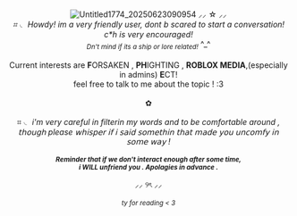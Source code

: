 <div align="center">
  
![Untitled1774_20250623090954](https://github.com/user-attachments/assets/564cd0a0-c2c0-410c-816d-3ecab1bedc1d)
⸝⸝ ☆ ⸝⸝<br>
_⌗ ◟ Howdy! im a very friendly user, dont b scared to start a conversation!<br>c*h is very encouraged!<br><sub>Dn't mind if its a ship or lore related!_ ^_^
<br><br>
Current interests are **F**ORSAKEN , **PH**IGHTING , **ROBLOX MEDIA**,(especially in admins) **E**CT!<br>feel free to talk to me about the topic ! :3
<br><br>✿<br><br>
⌗ ◟ _i'm very careful in filterin my words and to be comfortable around ,<br>𝗍𝗁𝗈𝗎𝗀𝗁 please 𝗐𝗁𝗂𝗌𝗉𝖾𝗋 𝗂𝖿 𝗂 𝗌𝖺𝗂𝖽 𝗌𝗈𝗆𝖾𝗍𝗁𝗂𝗇 𝗍𝗁𝖺𝗍 𝗆𝖺𝖽𝖾 𝗒𝗈𝗎 𝗎𝗇𝖼𝗈𝗆𝖿𝗒 𝗂𝗇 𝗌𝗈𝗆𝖾 𝗐𝖺𝗒 !_ 
<br><br>
_<sub>**Reminder that if we don't interact enough after some time,<br>i WILL unfriend you . Apolagies in advance .**_

⸝⸝ ୨ৎ ⸝⸝
<br><br>
_<sub>ty for reading < 3<sub>_
